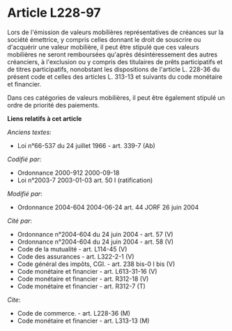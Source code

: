 # Article L228-97

Lors de l'émission de valeurs mobilières représentatives de créances sur la société émettrice, y compris celles donnant le
droit de souscrire ou d'acquérir une valeur mobilière, il peut être stipulé que ces valeurs mobilières ne seront remboursées
qu'après désintéressement des autres créanciers, à l'exclusion ou y compris des titulaires de prêts participatifs et de
titres participatifs, nonobstant les dispositions de l'article L. 228-36 du présent code et celles des articles L. 313-13 et
suivants du code monétaire et financier.

Dans ces catégories de valeurs mobilières, il peut être également stipulé un ordre de priorité des paiements.

**Liens relatifs à cet article**

_Anciens textes_:

  - Loi n°66-537 du 24 juillet 1966 - art. 339-7 (Ab)

_Codifié par_:

  - Ordonnance 2000-912 2000-09-18
  - Loi n°2003-7 2003-01-03 art. 50 I (ratification)

_Modifié par_:

  - Ordonnance 2004-604 2004-06-24 art. 44 JORF 26 juin 2004

_Cité par_:

  - Ordonnance n°2004-604 du 24 juin 2004 - art. 57 (V)
  - Ordonnance n°2004-604 du 24 juin 2004 - art. 58 (V)
  - Code de la mutualité - art. L114-45 (V)
  - Code des assurances - art. L322-2-1 (V)
  - Code général des impôts, CGI. - art. 238 bis-0 I bis (V)
  - Code monétaire et financier - art. L613-31-16 (V)
  - Code monétaire et financier - art. R312-18 (V)
  - Code monétaire et financier - art. R312-7 (T)

_Cite_:

  - Code de commerce. - art. L228-36 (M)
  - Code monétaire et financier - art. L313-13 (M)
